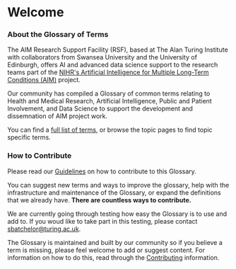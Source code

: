 # Welcome

### About the Glossary of Terms

The AIM Research Support Facility (RSF), based at The Alan Turing Institute with collaborators from Swansea University and the University of Edinburgh, offers AI and advanced data science support to the research teams part of the [NIHR's Artificial Intelligence for Multiple Long-Term Conditions (AIM)](https://www.nihr.ac.uk/blog/artificial-intelligence-to-understand-clusters-of-multiple-long-term-conditions-an-nihr-priority/25171) project.

Our community has compiled a Glossary of common terms relating to Health and Medical Research, Artificial Intelligence, Public and Patient Involvement, and Data Science to support the development and dissemnation of AIM project work.

You can find a [full list of terms](https://aim-rsf.github.io/Glossary-of-Terms/genindex.html), or browse the topic pages to find topic specific terms. 

### How to Contribute

Please read our [Guidelines](https://aim-rsf.github.io/Glossary-of-Terms/contributing.html) on how to contribute to this Glossary. 

You can suggest new terms and ways to improve the glossary, help with the infrastructure and maintenance of the Glossary, or expand the definitions that we already have. **There are countless ways to contribute.**

We are currently going through testing how easy the Glossary is to use and add to. If you woud like to take part in this testing, please contact [sbatchelor@turing.ac.uk](mailto:sbatchelor@turing.ac.uk). 

The Glossary is maintained and built by our community so if you believe a term is missing, please feel welcome to add or suggest content. For information on how to do this, read through the [Contributing](https://aim-rsf.github.io/Glossary-of-Terms/contributing.html) information.

